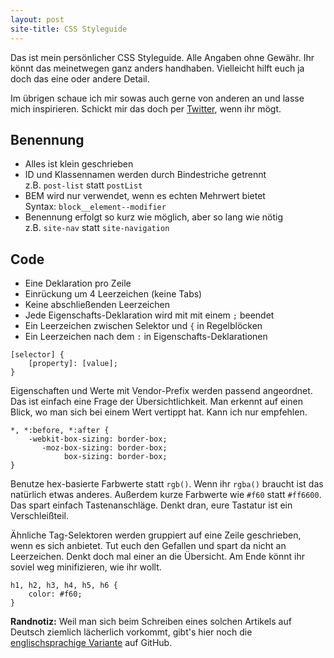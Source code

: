 ```yaml
---
layout: post
site-title: CSS Styleguide
---
```

Das ist mein persönlicher CSS Styleguide. Alle Angaben ohne Gewähr. Ihr könnt das meinetwegen ganz anders handhaben. Vielleicht hilft euch ja doch das eine oder andere Detail.

Im übrigen schaue ich mir sowas auch gerne von anderen an und lasse mich inspirieren. Schickt mir das doch per <a href="http://twitter.com/kleinfreund">Twitter</a>, wenn ihr mögt.

## Benennung

* Alles ist klein geschrieben
* ID und Klassennamen werden durch Bindestriche getrennt<br>
z.B. `post-list` statt `postList`
* BEM wird nur verwendet, wenn es echten Mehrwert bietet<br>
Syntax: `block__element--modifier`
* Benennung erfolgt so kurz wie möglich, aber so lang wie nötig<br>
z.B. `site-nav` statt `site-navigation`

## Code

* Eine Deklaration pro Zeile
* Einrückung um 4 Leerzeichen (keine Tabs)
* Keine abschließenden Leerzeichen
* Jede Eigenschafts-Deklaration wird mit mit einem `;` beendet
* Ein Leerzeichen zwischen Selektor und `{` in Regelblöcken
* Ein Leerzeichen nach dem `:` in Eigenschafts-Deklarationen

```
[selector] {
    [property]: [value];
}
```

Eigenschaften und Werte mit Vendor-Prefix werden passend angeordnet. Das ist einfach eine Frage der Übersichtlichkeit. Man erkennt auf einen Blick, wo man sich bei einem Wert vertippt hat. Kann ich nur empfehlen.

```
*, *:before, *:after {
    -webkit-box-sizing: border-box;
       -moz-box-sizing: border-box;
            box-sizing: border-box;
}
```

Benutze hex-basierte Farbwerte statt `rgb()`. Wenn ihr `rgba()` braucht ist das natürlich etwas anderes. Außerdem kurze Farbwerte wie `#f60` statt `#ff6600`. Das spart einfach Tastenanschläge. Denkt dran, eure Tastatur ist ein Verschleißteil.

Ähnliche Tag-Selektoren werden gruppiert auf eine Zeile geschrieben, wenn es sich anbietet. Tut euch den Gefallen und spart da nicht an Leerzeichen. Denkt doch mal einer an die Übersicht. Am Ende könnt ihr soviel weg minifizieren, wie ihr wollt.

```
h1, h2, h3, h4, h5, h6 {
    color: #f60;
}
```

__Randnotiz:__ Weil man sich beim Schreiben eines solchen Artikels auf Deutsch ziemlich lächerlich vorkommt, gibt's hier noch die [englischsprachige Variante](https://github.com/kleinfreund/kleinfreund.github.io/blob/master/_drafts/css-styleguide.md) auf GitHub.